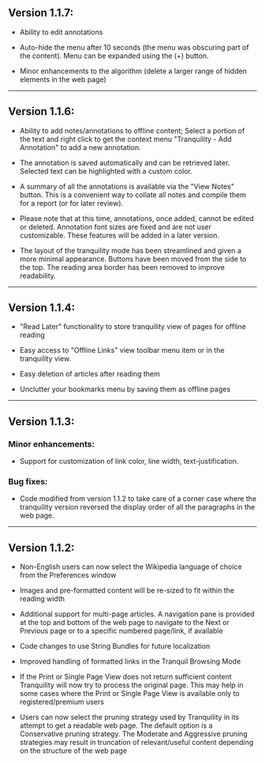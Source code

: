 ## Version 1.1.7:

* Ability to edit annotations

* Auto-hide the menu after 10 seconds (the menu was obscuring 
  part of the content). Menu can be expanded using the (+) button.

* Minor enhancements to the algorithm (delete a larger range 
  of hidden elements in the web page) 

--------------------------

## Version 1.1.6:

* Ability to add notes/annotations to offline content; Select a 
  portion of the text and right click to get the context menu 
  "Tranquility - Add Annotation" to add a new annotation.

* The annotation is saved automatically and can be retrieved 
  later. Selected text can be highlighted with a custom color.

* A summary of all the annotations is available via the 
  "View Notes" button. This is a convenient way to collate 
  all notes and compile them for a report (or for later review).

* Please note that at this time, annotations, once added, 
  cannot be edited or deleted. Annotation font sizes are 
  fixed and are not user customizable. 
  These features will be added in a later version.

* The layout of the tranquility mode has been streamlined 
  and given a more minimal appearance. Buttons have been 
  moved from the side to the top. The reading area border 
  has been removed to improve readability.

--------------------------

## Version 1.1.4:

* "Read Later" functionality to store tranquility view of pages for 
  offline reading

* Easy access to "Offline Links" view toolbar menu item or in the 
  tranquility view.

* Easy deletion of articles after reading them

* Unclutter your bookmarks menu by saving them as offline pages

--------------------------

## Version 1.1.3:

### Minor enhancements:

* Support for customization of link color, line width, text-justification.

### Bug fixes:

* Code modified from version 1.1.2 to take care of a corner case where 
  the tranquility version reversed the display order of all the 
  paragraphs in the web page. 

--------------------------

## Version 1.1.2:

* Non-English users can now select the Wikipedia language of choice 
  from the Preferences window

* Images and pre-formatted content will be re-sized to fit within the 
  reading width

* Additional support for multi-page articles. A navigation pane is provided 
  at the top and bottom of the web page to navigate to the Next or Previous 
  page or to a specific numbered page/link, if available

* Code changes to use String Bundles for future localization

* Improved handling of formatted links in the Tranquil Browsing Mode

* If the Print or Single Page View does not return sufficient content 
  Tranquility will now try to process the original page. This may help 
  in some cases where the Print or Single Page View is available only 
  to registered/premium users

* Users can now select the pruning strategy used by Tranquility in its 
  attempt to get a readable web page. The default option is a 
  Conservative pruning strategy. The Moderate and Aggressive pruning 
  strategies may result in truncation of relevant/useful content depending 
  on the structure of the web page

